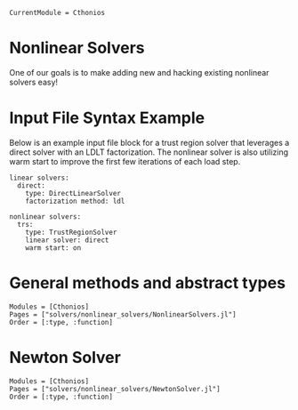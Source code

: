 ```@meta
CurrentModule = Cthonios
```
# Nonlinear Solvers
One of our goals is to make adding new and hacking existing nonlinear solvers easy!

# Input File Syntax Example
Below is an example input file block for a trust region solver that leverages a direct solver with an LDLT factorization. The nonlinear solver is also utilizing warm start to improve the first few iterations of each load step.
```
linear solvers:
  direct:
    type: DirectLinearSolver
    factorization method: ldl

nonlinear solvers:
  trs:
    type: TrustRegionSolver
    linear solver: direct
    warm start: on
```

# General methods and abstract types
```@autodocs
Modules = [Cthonios]
Pages = ["solvers/nonlinear_solvers/NonlinearSolvers.jl"]
Order = [:type, :function]
```

# Newton Solver
```@autodocs
Modules = [Cthonios]
Pages = ["solvers/nonlinear_solvers/NewtonSolver.jl"]
Order = [:type, :function]
```
